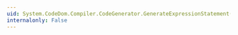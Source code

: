 ```yaml
---
uid: System.CodeDom.Compiler.CodeGenerator.GenerateExpressionStatement(System.CodeDom.CodeExpressionStatement)
internalonly: False
---
```

